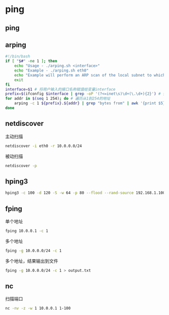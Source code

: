 # ping

## ping

## arping

```sh
#!/bin/bash
if [ "$#" -ne 1 ]; then
    echo "Usage - ./arping.sh <interface>"
    echo "Example - ./arping.sh eth0"
    echo "Example will perform an ARP scan of the local subnet to which eth0 is assigned"
    exit
fi
interface=$1 # 将用户输入的接口名称赋值给变量interface
prefix=$(ifconfig $interface | grep -oP '(?<=inet\s)\d+(\.\d+){2}') # 使用正则表达式从ifconfig命令的输出中提取IP地址的前缀
for addr in $(seq 1 254); do # 遍历从1到254的地址
    arping -c 1 ${prefix}.${addr} | grep "bytes from" | awk '{print $5}' # 使用arping命令发送ARP请求，并使用grep和awk命令提取响应中的IP地址
done
```

## netdiscover

主动扫描

```sh
netdiscover -i eth0 -r 10.0.0.0/24
```

被动扫描

```sh
netdiscover -p
```

## hping3

```sh
hping3 -c 100 -d 120 -S -w 64 -p 80 --flood --rand-source 192.168.1.100 target_ip
```

## fping

单个地址

```sh
fping 10.0.0.1 -c 1
```

多个地址

```sh
fping -g 10.0.0.0/24 -c 1
```

多个地址，结果输出到文件

```sh
fping -g 10.0.0.0/24 -c 1 > output.txt
```

## nc

扫描端口

```sh
nc -nv -z -w 1 10.0.0.1 1-100
```
